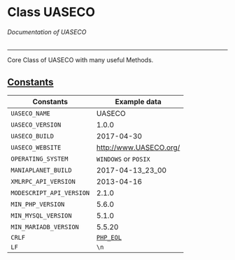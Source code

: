 # Class UASECO
###### Documentation of UASECO


***


Core Class of UASECO with many useful Methods.



## [Constants](_#Constants)


| Constants								| Example data
|-----------------------------------------------------------------------|-------------
| `UASECO_NAME`								| UASECO
| `UASECO_VERSION`							| 1.0.0
| `UASECO_BUILD`							| 2017-04-30
| `UASECO_WEBSITE`							| http://www.UASECO.org/
| `OPERATING_SYSTEM`							| `WINDOWS` or `POSIX`
| `MANIAPLANET_BUILD`							| 2017-04-13_23_00
| `XMLRPC_API_VERSION`							| 2013-04-16
| `MODESCRIPT_API_VERSION`						| 2.1.0
| `MIN_PHP_VERSION`							| 5.6.0
| `MIN_MYSQL_VERSION`							| 5.1.0
| `MIN_MARIADB_VERSION`							| 5.5.20
| `CRLF`								| [`PHP_EOL`](http://php.net/manual/en/reserved.constants.php)
| `LF`									| `\n`
